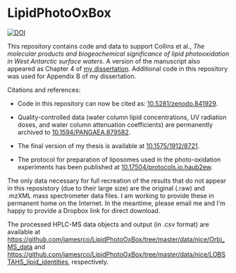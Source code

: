 # LipidPhotoOxBox
[![DOI](https://zenodo.org/badge/DOI/10.5281/zenodo.841929.svg)](https://doi.org/10.5281/zenodo.841929)

This repository contains code and data to support Collins et al., *The molecular products and biogeochemical significance of lipid photooxidation in West Antarctic surface waters*. A version of the manuscript also appeared as Chapter 4 of [my dissertation](http://dx.doi.org/10.1575/1912/8721). Additional code in this repository was used for Appendix B of my dissertation.

Citations and references:

* Code in this repository can now be cited as: [10.5281/zenodo.841929](https://doi.org/10.5281/zenodo.841929).

* Quality-controlled data (water column lipid concentrations, UV radiation doses, and water column attenuation coefficients) are permanently archived to [10.1594/PANGAEA.879582](https://doi.org/10.1594/PANGAEA.879582).

* The final version of my thesis is available at [10.1575/1912/8721](https://doi.org/10.1575/1912/8721).

* The protocol for preparation of liposomes used in the photo-oxidation experiments has been published at [10.17504/protocols.io.haub2ew](https://doi.org/10.17504/protocols.io.haub2ew).

The only data necessary for full recreation of the results that do not appear in this reposistory (due to their large size) are the original (.raw) and .mzXML mass spectrometer data files. I am working to provide these in permanent home on the Internet. In the meantime, please email me and I'm happy to provide a Dropbox link for direct download.

The processed HPLC-MS data objects and output (in .csv format) are available at https://github.com/jamesrco/LipidPhotoOxBox/tree/master/data/nice/Orbi_MS_data and https://github.com/jamesrco/LipidPhotoOxBox/tree/master/data/nice/LOBSTAHS_lipid_identities, respectively.
